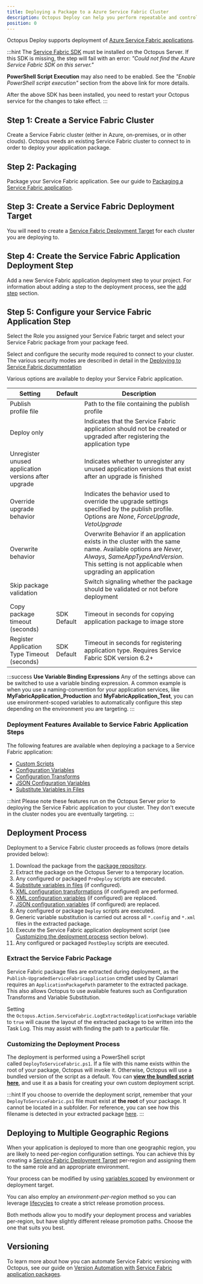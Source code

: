 ```yaml
---
title: Deploying a Package to a Azure Service Fabric Cluster
description: Octopus Deploy can help you perform repeatable and controlled deployments to Service Fabric clusters.
position: 0
---
```


Octopus Deploy supports deployment of [Azure Service Fabric applications](https://azure.microsoft.com/en-au/services/service-fabric/).

:::hint
The [Service Fabric SDK](https://g.octopushq.com/ServiceFabricSdkDownload) must be installed on the Octopus Server. If this SDK is missing, the step will fail with an error: _"Could not find the Azure Service Fabric SDK on this server."_

**PowerShell Script Execution** may also need to be enabled. See the _"Enable PowerShell script execution"_ section from the above link for more details.

After the above SDK has been installed, you need to restart your Octopus service for the changes to take effect.
:::

## Step 1: Create a Service Fabric Cluster

Create a Service Fabric cluster (either in Azure, on-premises, or in other clouds). Octopus needs an existing Service Fabric cluster to connect to in order to deploy your application package.

## Step 2: Packaging

Package your Service Fabric application. See our guide to [Packaging a Service Fabric application](/docs/deployment-examples/azure-deployments/service-fabric/packaging.md).

## Step 3: Create a Service Fabric Deployment Target

You will need to create a [Service Fabric Deployment Target](/docs/infrastructure/deployment-targets/azure/service-fabric-cluster-targets/index.md) for each cluster you are deploying to.

## Step 4: Create the Service Fabric Application Deployment Step

Add a new Service Fabric application deployment step to your project. For information about adding a step to the deployment process, see the [add step](/docs/deployment-process/steps/index.md) section. 

## Step 5: Configure your Service Fabric Application Step

Select the Role you assigned your Service Fabric target and select your Service Fabric package from your package feed.

Select and configure the security mode required to connect to your cluster. The various security modes are described in detail in the [Deploying to Service Fabric documentation](/docs/deployment-examples/azure-deployments/deploying-to-service-fabric/index.md)

Various options are available to deploy your Service Fabric application.

| Setting                                                | Default     | Description                              |
| ------------------------------------------------------ | ----------- | ---------------------------------------- |
| Publish profile file                                   |             | Path to the file containing the publish profile |
| Deploy only                                            |             | Indicates that the Service Fabric application should not be created or upgraded after registering the application type |
| Unregister unused application versions after upgrade   |             | Indicates whether to unregister any unused application versions that exist after an upgrade is finished |
| Override upgrade behavior                              |             | Indicates the behavior used to override the upgrade settings specified by the publish profile. Options are _None_, _ForceUpgrade_, _VetoUpgrade_ |
| Overwrite behavior                                     |             | Overwrite Behavior if an application exists in the cluster with the same name. Available options are _Never_, _Always_, _SameAppTypeAndVersion_. This setting is not applicable when upgrading an application |
| Skip package validation                                |             | Switch signaling whether the package should be validated or not before deployment |
| Copy package timeout (seconds)                         | SDK Default | Timeout in seconds for copying application package to image store |
| Register Application Type Timeout (seconds)            | SDK Default | Timeout in seconds for registering application type. Requires Service Fabric SDK version 6.2+ |

:::success
**Use Variable Binding Expressions**
Any of the settings above can be switched to use a variable binding expression. A common example is when you use a naming-convention for your application services, like **MyFabricApplication\_Production** and **MyFabricApplication\_Test**, you can use environment-scoped variables to automatically configure this step depending on the environment you are targeting.
:::

### Deployment Features Available to Service Fabric Application Steps

The following features are available when deploying a package to a Service Fabric application:

- [Custom Scripts](/docs/deployment-examples/custom-scripts/index.md)
- [Configuration Variables](/docs/deployment-process/configuration-features/xml-configuration-variables-feature.md)
- [Configuration Transforms](/docs/deployment-process/configuration-features/configuration-transforms.md)
- [JSON Configuration Variables](/docs/deployment-process/configuration-features/json-configuration-variables-feature.md)
- [Substitute Variables in Files](/docs/deployment-process/variables/variable-substitution-syntax.md)

:::hint
Please note these features run on the Octopus Server prior to deploying the Service Fabric application to your cluster. They don't execute in the cluster nodes you are eventually targeting.
:::

## Deployment Process

Deployment to a Service Fabric cluster proceeds as follows (more details provided below):

1. Download the package from the [package repository](/docs/packaging-applications/package-repositories/index.md).
1. Extract the package on the Octopus Server to a temporary location.
1. Any configured or packaged `PreDeploy` scripts are executed.
1. [Substitute variables in files](/docs/deployment-process/configuration-features/substitute-variables-in-files.md) (if configured).
1. [XML configuration transformations](/docs/deployment-process/configuration-features/configuration-transforms.md) (if configured) are performed.
1. [XML configuration variables](/docs/deployment-process/configuration-features/xml-configuration-variables-feature.md) (if configured) are replaced.
1. [JSON configuration variables](/docs/deployment-process/configuration-features/json-configuration-variables-feature.md) (if configured) are replaced.
1. Any configured or package `Deploy` scripts are executed.
1. Generic variable substitution is carried out across all `*.config` and `*.xml` files in the extracted package.
1. Execute the Service Fabric application deployment script (see [Customizing the deployment process](#customizing-the-deployment-process) section below).
1. Any configured or packaged `PostDeploy` scripts are executed.

### Extract the Service Fabric Package

Service Fabric package files are extracted during deployment, as the `Publish-UpgradedServiceFabricapplication` cmdlet used by Calamari requires an `ApplicationPackagePath` parameter to the extracted package. This also allows Octopus to use available features such as Configuration Transforms and Variable Substitution.

Setting the `Octopus.Action.ServiceFabric.LogExtractedApplicationPackage` variable to `true` will cause the layout of the extracted package to be written into the Task Log. This may assist with finding the path to a particular file.

### Customizing the Deployment Process

The deployment is performed using a PowerShell script called `DeployToServiceFabric.ps1`. If a file with this name exists within the root of your package, Octopus will invoke it. Otherwise, Octopus will use a bundled version of the script as a default. You can **[view the bundled script here](https://github.com/OctopusDeploy/Calamari/blob/master/source/Calamari.Azure/Scripts/DeployAzureServiceFabricApplication.ps1)**, and use it as a basis for creating your own custom deployment script.

:::hint
If you choose to override the deployment script, remember that your `DeployToServiceFabric.ps1` file must exist at **the root** of your package. It cannot be located in a subfolder. For reference, you can see how this filename is detected in your extracted package [here](https://github.com/OctopusDeploy/Calamari/blob/master/source/Calamari.Azure/Deployment/Conventions/DeployAzureServiceFabricAppConvention.cs).
:::

## Deploying to Multiple Geographic Regions

When your application is deployed to more than one geographic region, you are likely to need per-region configuration settings. You can achieve this by creating a [Service Fabric Deployment Target](/docs/infrastructure/deployment-targets/azure/service-fabric-cluster-targets/index.md) per-region and assigning them to the same role and an appropriate environment.

Your process can be modified by using [variables scoped](/docs/deployment-process/variables/scoping-variables.md) by environment or deployment target.

You can also employ an *environment-per-region* method so you can leverage [lifecycles](/docs/deployment-process/lifecycles/index.md) to create a strict release promotion process.

Both methods allow you to modify your deployment process and variables per-region, but have slightly different release promotion paths. Choose the one that suits you best.

## Versioning

To learn more about how you can automate Service Fabric versioning with Octopus, see our guide on [Version Automation with Service Fabric application packages](/docs/deployment-examples/azure-deployments/service-fabric/version-automation-with-service-fabric-application-packages/index.md).

